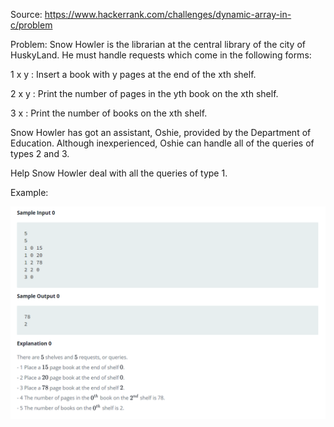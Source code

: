 Source: https://www.hackerrank.com/challenges/dynamic-array-in-c/problem

Problem: Snow Howler is the librarian at the central library of the city of HuskyLand. He must handle requests which come in the following forms:

1 x y : Insert a book with y pages at the end of the xth shelf.

2 x y : Print the number of pages in the yth book on the xth shelf.

3 x : Print the number of books on the xth shelf.

Snow Howler has got an assistant, Oshie, provided by the Department of Education. Although inexperienced, Oshie can handle all of the queries of types 2 and 3.

Help Snow Howler deal with all the queries of type 1.

Example: 

![](2022-08-01-20-44-58.png)